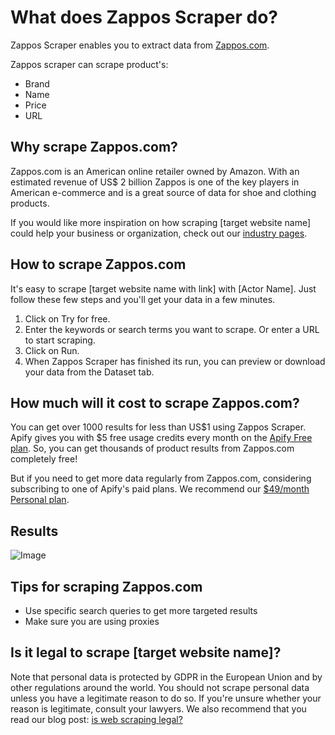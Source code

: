 # What does Zappos Scraper do?

Zappos Scraper enables you to extract data from [Zappos.com](https://www.zappos.com/).

Zappos scraper can scrape product's:

- Brand
- Name
- Price
- URL

## Why scrape Zappos.com?

Zappos.com is an American online retailer owned by Amazon. With an estimated revenue of US$ 2 billion Zappos is one of the key players in American e-commerce and is a great source of data for shoe and clothing products.

If you would like more inspiration on how scraping [target website name] could help your business or organization, check out our [industry pages](https://apify.com/industries).

## How to scrape Zappos.com

It's easy to scrape [target website name with link] with [Actor Name]. Just follow these few steps and you'll get your data in a few minutes.

1. Click on Try for free.
2. Enter the keywords or search terms you want to scrape. Or enter a URL to start scraping.
3. Click on Run.
4. When Zappos Scraper has finished its run, you can preview or download your data from the Dataset tab.

## How much will it cost to scrape Zappos.com?

You can get over 1000 results for less than US$1 using Zappos Scraper. Apify gives you with $5 free usage credits every month on the [Apify Free plan](https://apify.com/pricing). So, you can get thousands of product results from Zappos.com completely free!

But if you need to get more data regularly from Zappos.com, considering subscribing to one of Apify's paid plans. We recommend our [$49/month Personal plan](https://apify.com/pricing).

## Results

![Image](https://i.postimg.cc/rynPjSYy/image.png)

## Tips for scraping Zappos.com

- Use specific search queries to get more targeted results
- Make sure you are using proxies

## Is it legal to scrape [target website name]?

Note that personal data is protected by GDPR in the European Union and by other regulations around the world. You should not scrape personal data unless you have a legitimate reason to do so. If you're unsure whether your reason is legitimate, consult your lawyers. We also recommend that you read our blog post: [is web scraping legal?](https://blog.apify.com/is-web-scraping-legal/)
